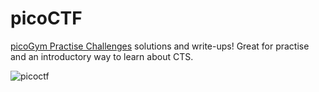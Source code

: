 # picoCTF

[picoGym Practise Challenges](https://play.picoctf.org/practice) solutions and write-ups! Great for practise and an introductory way to learn about CTS.

![picoctf](https://miro.medium.com/v2/resize:fit:1400/1*mm1_mK2_AN-pwUgFdCiUVQ.png)